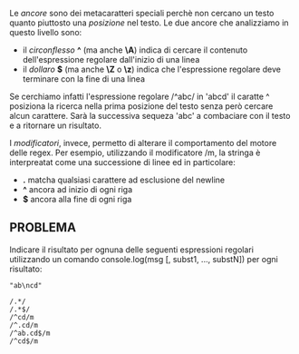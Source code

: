 Le _ancore_ sono dei metacaratteri speciali perchè non cercano un testo quanto piuttosto una _posizione_ nel testo.
Le due ancore che analizziamo in questo livello sono:
- il _circonflesso_ **^** (ma anche **\A**) indica di cercare il contenuto dell'espressione regolare dall'inizio di una linea
- il _dollaro_ **$** (ma anche **\Z** o **\z**) indica che l'espressione regolare deve terminare con la fine di una linea

Se cerchiamo infatti l'espressione regolare /^abc/ in 'abcd' il caratte ^ posiziona la ricerca nella prima posizione del testo senza però cercare alcun carattere. Sarà la successiva sequeza 'abc' a combaciare con il testo e a ritornare un risultato.

I _modificatori_, invece, permetto di alterare il comportamento del motore delle regex. Per esempio, utilizzando il modificatore /m, la stringa è interpreatat come una successione di linee ed in particolare:
- **.** matcha qualsiasi carattere ad esclusione del newline
- **^** ancora ad inizio di ogni riga
- **$** ancora alla fine di ogni riga

## PROBLEMA

Indicare il risultato per ognuna delle seguenti espressioni regolari utilizzando un comando console.log(msg [, subst1, ..., substN]) per ogni risultato:

```
"ab\ncd"

/.*/
/.*$/
/^cd/m
/^.cd/m
/^ab.cd$/m
/^cd$/m
```